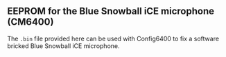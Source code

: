 ## EEPROM for the Blue Snowball iCE microphone (CM6400)
The `.bin` file provided here can be used with Config6400 to fix a software bricked Blue Snowball iCE microphone.
